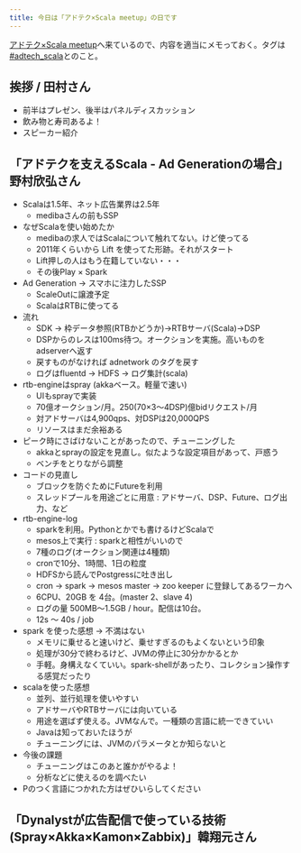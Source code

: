 ```yaml
---
title: 今日は「アドテク×Scala meetup」の日です
---
```


[アドテク×Scala meetup](http://connpass.com/event/8384/)へ来ているので、内容を適当にメモっておく。タグは[#adtech_scala](https://twitter.com/search?q=%23adtech_scala)とのこと。

## 挨拶 / 田村さん

* 前半はプレゼン、後半はパネルディスカッション
* 飲み物と寿司あるよ！
* スピーカー紹介

## 「アドテクを支えるScala - Ad Generationの場合」野村欣弘さん

* Scalaは1.5年、ネット広告業界は2.5年
    * medibaさんの前もSSP
* なぜScalaを使い始めたか
    * medibaの求人ではScalaについて触れてない。けど使ってる
    * 2011年くらいから Lift を使ってた形跡。それがスタート
    * Lift押しの人はもう在籍していない・・・
    * その後Play × Spark
* Ad Generation → スマホに注力したSSP
    * ScaleOutに譲渡予定
    * ScalaはRTBに使ってる
* 流れ
    * SDK → 枠データ参照(RTBかどうか)→RTBサーバ(Scala)→DSP
    * DSPからのレスは100ms待つ。オークションを実施。高いものをadserverへ返す
    * 戻すものがなければ adnetwork のタグを戻す
    * ログはfluentd → HDFS → ログ集計(scala)
* rtb-engineはspray (akkaベース。軽量で速い)
    * UIもsprayで実装
    * 70億オークション/月。250(70×3〜4DSP)億bidリクエスト/月
    * 対アドサーバは4,900qps、対DSPは20,000QPS
    * リソースはまだ余裕ある
* ピーク時にさばけないことがあったので、チューニングした
    * akkaとsprayの設定を見直し。似たような設定項目があって、戸惑う
    * ベンチをとりながら調整
* コードの見直し
    * ブロックを防ぐためにFutureを利用
    * スレッドプールを用途ごとに用意 : アドサーバ、DSP、Future、ログ出力、など
* rtb-engine-log
    * sparkを利用。Pythonとかでも書けるけどScalaで
    * mesos上で実行 : sparkと相性がいいので
    * 7種のログ(オークション関連は4種類)
    * cronで10分、1時間、1日の粒度
    * HDFSから読んでPostgressに吐き出し
    * cron → spark → mesos master → zoo keeper に登録してあるワーカへ
    * 6CPU、20GB を 4台。(master 2、slave 4)
    * ログの量 500MB〜1.5GB / hour。配信は10台。
    * 12s 〜 40s / job
* spark を使った感想 → 不満はない
    * メモリに乗せると速いけど、乗せすぎるのもよくないという印象
    * 処理が30分で終わるけど、JVMの停止に30分かかるとか
    * 手軽。身構えなくていい。spark-shellがあったり、コレクション操作する感覚だったり
* scalaを使った感想
    * 並列、並行処理を使いやすい
    * アドサーバやRTBサーバには向いている
    * 用途を選ばず使える。JVMなんで。一種類の言語に統一できていい
    * Javaは知っておいたほうが
    * チューニングには、JVMのパラメータとか知らないと
* 今後の課題
    * チューニングはこのあと誰かがやるよ！
    * 分析などに使えるのを調べたい
* Pのつく言語につかれた方はぜひいらしてください

## 「Dynalystが広告配信で使っている技術(Spray×Akka×Kamon×Zabbix)」韓翔元さん



<!--
## 「アドテク×Scala×パフォーマンスチューニング」水谷陽介さん

## 「軽量言語メインのWeb系エンジニアだった自分がScalaのシステム開発に携わることになった経緯」 重村道人さん
-->
